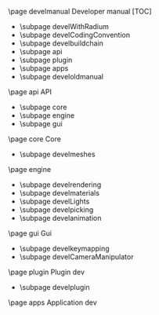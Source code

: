 \page develmanual Developer manual
[TOC]

- \subpage develWithRadium
- \subpage develCodingConvention
- \subpage develbuildchain
- \subpage api
- \subpage plugin
- \subpage apps
- \subpage develoldmanual

\page api API
- \subpage core
- \subpage engine
- \subpage gui

\page core Core
   - \subpage develmeshes
   
\page engine
   - \subpage develrendering
   - \subpage develmaterials
   - \subpage develLights
   - \subpage develpicking
   - \subpage develanimation

\page gui Gui
   - \subpage develkeymapping
   - \subpage develCameraManipulator
   
\page plugin Plugin dev
   - \subpage develplugin

\page apps Application dev

